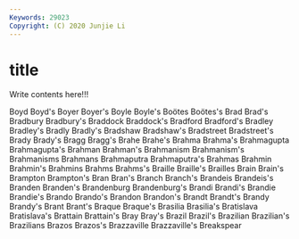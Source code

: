 ```yaml
---
Keywords: 29023
Copyright: (C) 2020 Junjie Li
---
```


# title

Write contents here!!!
 
Boyd 
Boyd's 
Boyer 
Boyer's 
Boyle
Boyle's 
Boötes 
Boötes's 
Brad 
Brad's 
Bradbury 
Bradbury's 
Braddock 
Braddock's 
Bradford
Bradford's 
Bradley 
Bradley's 
Bradly 
Bradly's 
Bradshaw 
Bradshaw's 
Bradstreet 
Bradstreet's 
Brady
Brady's 
Bragg 
Bragg's 
Brahe 
Brahe's 
Brahma 
Brahma's 
Brahmagupta 
Brahmagupta's 
Brahman
Brahman's 
Brahmanism 
Brahmanism's 
Brahmanisms 
Brahmans 
Brahmaputra 
Brahmaputra's 
Brahmas 
Brahmin 
Brahmin's
Brahmins 
Brahms 
Brahms's 
Braille 
Braille's 
Brailles 
Brain 
Brain's 
Brampton 
Brampton's
Bran 
Bran's 
Branch 
Branch's 
Brandeis 
Brandeis's 
Branden 
Branden's 
Brandenburg 
Brandenburg's
Brandi 
Brandi's 
Brandie 
Brandie's 
Brando 
Brando's 
Brandon 
Brandon's 
Brandt 
Brandt's
Brandy 
Brandy's 
Brant 
Brant's 
Braque 
Braque's 
Brasilia 
Brasilia's 
Bratislava 
Bratislava's
Brattain 
Brattain's 
Bray 
Bray's 
Brazil 
Brazil's 
Brazilian 
Brazilian's 
Brazilians 
Brazos
Brazos's 
Brazzaville 
Brazzaville's 
Breakspear 
